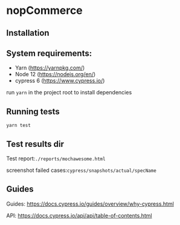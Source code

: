 # nopCommerce

## Installation

## System requirements:

- Yarn (https://yarnpkg.com/)
- Node 12 (https://nodejs.org/en/)
- cypress 6 (https://www.cypress.io/)

run `yarn` in the project root to install dependencies

## Running tests

`yarn test`

## Test results dir

Test report:`./reports/mochawesome.html`

screenshot failed cases:`cypress/snapshots/actual/specName`

## Guides

Guides: https://docs.cypress.io/guides/overview/why-cypress.html

API: https://docs.cypress.io/api/api/table-of-contents.html
